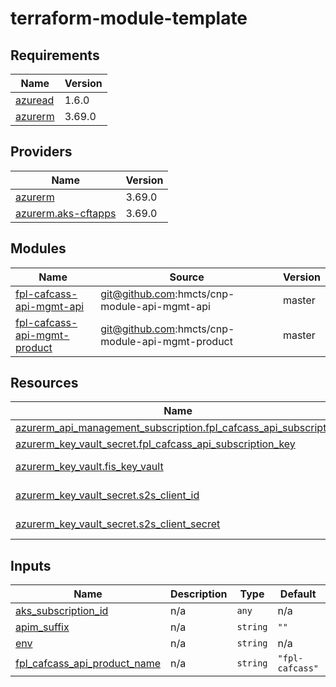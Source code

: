 # terraform-module-template

<!-- BEGIN_TF_DOCS -->
## Requirements

| Name | Version |
|------|---------|
| <a name="requirement_azuread"></a> [azuread](#requirement\_azuread) | 1.6.0 |
| <a name="requirement_azurerm"></a> [azurerm](#requirement\_azurerm) | 3.69.0 |

## Providers

| Name | Version |
|------|---------|
| <a name="provider_azurerm"></a> [azurerm](#provider\_azurerm) | 3.69.0 |
| <a name="provider_azurerm.aks-cftapps"></a> [azurerm.aks-cftapps](#provider\_azurerm.aks-cftapps) | 3.69.0 |

## Modules

| Name | Source | Version |
|------|--------|---------|
| <a name="module_fpl-cafcass-api-mgmt-api"></a> [fpl-cafcass-api-mgmt-api](#module\_fpl-cafcass-api-mgmt-api) | git@github.com:hmcts/cnp-module-api-mgmt-api | master |
| <a name="module_fpl-cafcass-api-mgmt-product"></a> [fpl-cafcass-api-mgmt-product](#module\_fpl-cafcass-api-mgmt-product) | git@github.com:hmcts/cnp-module-api-mgmt-product | master |

## Resources

| Name | Type |
|------|------|
| [azurerm_api_management_subscription.fpl_cafcass_api_subscription](https://registry.terraform.io/providers/hashicorp/azurerm/3.69.0/docs/resources/api_management_subscription) | resource |
| [azurerm_key_vault_secret.fpl_cafcass_api_subscription_key](https://registry.terraform.io/providers/hashicorp/azurerm/3.69.0/docs/resources/key_vault_secret) | resource |
| [azurerm_key_vault.fis_key_vault](https://registry.terraform.io/providers/hashicorp/azurerm/3.69.0/docs/data-sources/key_vault) | data source |
| [azurerm_key_vault_secret.s2s_client_id](https://registry.terraform.io/providers/hashicorp/azurerm/3.69.0/docs/data-sources/key_vault_secret) | data source |
| [azurerm_key_vault_secret.s2s_client_secret](https://registry.terraform.io/providers/hashicorp/azurerm/3.69.0/docs/data-sources/key_vault_secret) | data source |

## Inputs

| Name | Description | Type | Default | Required |
|------|-------------|------|---------|:--------:|
| <a name="input_aks_subscription_id"></a> [aks\_subscription\_id](#input\_aks\_subscription\_id) | n/a | `any` | n/a | yes |
| <a name="input_apim_suffix"></a> [apim\_suffix](#input\_apim\_suffix) | n/a | `string` | `""` | no |
| <a name="input_env"></a> [env](#input\_env) | n/a | `string` | n/a | yes |
| <a name="input_fpl_cafcass_api_product_name"></a> [fpl\_cafcass\_api\_product\_name](#input\_fpl\_cafcass\_api\_product\_name) | n/a | `string` | `"fpl-cafcass"` | no |
<!-- END_TF_DOCS -->